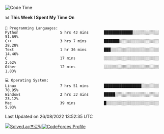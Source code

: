 
<!--START_SECTION:waka-->
![Code Time](http://img.shields.io/badge/Code%20Time-1%2C927%20hrs%2020%20mins-blue)

📊 **This Week I Spent My Time On** 

```text
💬 Programming Languages: 
Python                   5 hrs 43 mins       █████████████░░░░░░░░░░░░   51.69% 
C++                      3 hrs 7 mins        ███████░░░░░░░░░░░░░░░░░░   28.28% 
Text                     1 hr 36 mins        ███░░░░░░░░░░░░░░░░░░░░░░   14.46% 
C                        17 mins             ░░░░░░░░░░░░░░░░░░░░░░░░░   2.62% 
Other                    12 mins             ░░░░░░░░░░░░░░░░░░░░░░░░░   1.83%

💻 Operating System: 
Linux                    7 hrs 51 mins       █████████████████░░░░░░░░   70.95% 
Windows                  2 hrs 33 mins       █████░░░░░░░░░░░░░░░░░░░░   23.12% 
Mac                      39 mins             █░░░░░░░░░░░░░░░░░░░░░░░░   5.93%

```


 Last Updated on 26/08/2022 13:52:35 UTC
<!--END_SECTION:waka-->
[![Solved.ac프로필](http://mazassumnida.wtf/api/generate_badge?boj=hckim96)](https://solved.ac/hckim96)[![CodeForces Profile](https://cf.leed.at?id=hckim96)](https://codeforces.com/profile/hckim96)
